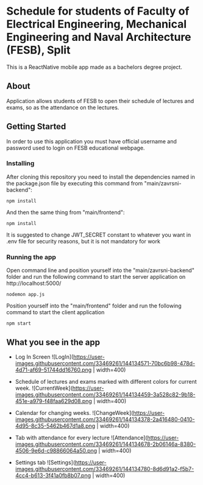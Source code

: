 # Schedule for students of Faculty of Electrical Engineering, Mechanical Engineering and Naval Architecture (FESB), Split

This is a ReactNative mobile app made as a bachelors degree project.

## About

Application allows students of FESB to open their schedule of lectures and exams, so as the attendance on the lectures.


## Getting Started

In order to use this application you must have official username and password used to login on FESB educational webpage.

### Installing
After cloning this repository you need to install the dependencies named in the package.json file by executing this command from "main/zavrsni-backend":
```
npm install
````

And then the same thing from "main/frontend":
```
npm install
````

It is suggested to change JWT_SECRET constant to whatever you want in .env file for security reasons, but it is not mandatory for work

### Running the app
Open command line and position yourself into the "main/zavrsni-backend" folder and run the following command to start the server application on http://localhost:5000/
```
nodemon app.js
````

Position yourself into the "main/frontend" folder and run the following command to start the client application
```
npm start
````

## What you see in the app

- Log In Screen
![LogIn](https://user-images.githubusercontent.com/33469261/144134571-70bc6b98-478d-4d71-af69-51744dd16760.png | width=400)

- Schedule of lectures and exams marked with different colors for current week.
![CurrentWeek](https://user-images.githubusercontent.com/33469261/144134459-3a528c82-9b18-451e-a979-f48faa629d08.png | width=400)

- Calendar for changing weeks.
![ChangeWeek](https://user-images.githubusercontent.com/33469261/144134378-2a416480-0410-4d95-8c35-5462b467d1a8.png | width=400)

- Tab with attendance for every lecture
![Attendance](https://user-images.githubusercontent.com/33469261/144134678-2b06146a-8380-4506-9e6d-c98866064a50.png | width=400)

- Settings tab
![Settings](https://user-images.githubusercontent.com/33469261/144134780-8d6d91a2-f5b7-4cc4-b613-3f41a0fb8b07.png | width=400)

